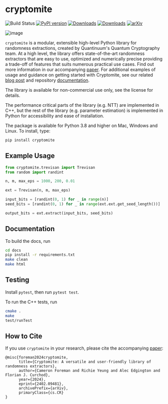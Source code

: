 # cryptomite

![Build Status](https://github.com/CQCL/cryptomite/actions/workflows/build_test.yml/badge.svg)
[![PyPI version](https://img.shields.io/pypi/v/cryptomite)](//pypi.org/project/cryptomite)
[![Downloads](https://static.pepy.tech/badge/cryptomite)](https://pepy.tech/project/cryptomite)
[![Downloads](https://static.pepy.tech/badge/cryptomite/month)](https://pepy.tech/project/cryptomite)
[![arXiv](https://img.shields.io/badge/arXiv-2402.09481-green)](//arxiv.org/abs/2402.09481)


![image](https://github.com/CQCL/cryptomite/assets/13847804/671c8eec-0f2a-46b0-92ba-3a0c040492e8)

`cryptomite` is a modular, extensible high-level Python library 
for randomness extractions, created by Quantinuum's Quantum Cryptography team. 
At a high level, the library offers state-of-the-art randomness extractors that are easy to use, optimized and numerically precise
providing a trade-off of features that suits numerous practical use cases. Find out more information in our accompanying [paper](https://arxiv.org/abs/2402.09481).
For additional examples of usage and guidance on getting started with Cryptomite, see our related [blog post](https://medium.com/quantinuum/introducing-cryptomite-randomness-extraction-simplified-857fc2f87673)
and repository [documentation](https://cqcl.github.io/cryptomite/).


The library is available for non-commercial use only, see the license for details.

The performance critical parts of the library (e.g. NTT) are implemented in C++, but the rest of the
library (e.g. parameter estimation) is implemented in Python for accessibility and ease of installation.

The package is available for Python 3.8 and higher on Mac, Windows and Linux. To install, type:

```bash 
pip install cryptomite
```



## Example Usage

```python
from cryptomite.trevisan import Trevisan
from random import randint

n, m, max_eps = 1000, 200, 0.01

ext = Trevisan(n, m, max_eps)

input_bits = [randint(0, 1) for _ in range(n)]
seed_bits = [randint(0, 1) for _ in range(ext.ext.get_seed_length())]

output_bits = ext.extract(input_bits, seed_bits)
```

## Documentation

To build the docs, run

```bash
cd docs
pip install -r requirements.txt
make clean
make html
```

## Testing

Install `pytest`, then run `pytest test`.

To run the C++ tests, run

```bash
cmake .
make
test/runTest
```

## How to Cite
If you use `cryptomite` in your research, please cite the accompanying [paper](https://arxiv.org/abs/2402.09481):

```
@misc{foreman2024cryptomite,
      title={Cryptomite: A versatile and user-friendly library of randomness extractors}, 
      author={Cameron Foreman and Richie Yeung and Alec Edgington and Florian J. Curchod},
      year={2024},
      eprint={2402.09481},
      archivePrefix={arXiv},
      primaryClass={cs.CR}
}
```
